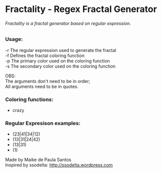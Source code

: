 # Fractality - Regex Fractal Generator
###### Fractality is a fractal generator based on regular expression.

### Usage:
-r <arg>	The regular expression used to generate the fractal  
-f <arg>	Defines the fractal coloring function  
-p <arg>	The primary color used on the coloring function  
-s <arg>	The secondary color used on the coloring function  

OBS:  
The arguments don't need to be in order;  
All arguments need to be in quotes.  

### Coloring functions:
- crazy

### Regular Expresison examples:
- (23|41|34|12)
- (13|31|24|42)
- (13|31)
- (1)


Made by Maike de Paula Santos  
Inspired by ssodelta: http://ssodelta.wordpress.com
